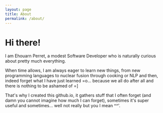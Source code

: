 ```yaml
---
layout: page
title: About
permalink: /about/
---
```


# Hi there!

I am Ehouarn Perret, a modest Software Developer who is naturally curious about pretty much everything.

When time allows, I am always eager to learn new things, from new programming languages to nuclear fusion through cooking or NLP and then, indeed forget what I have just learned =o... because we all do after all and there is nothing to be ashamed of =]

That's why I created this github.io, it gathers stuff that I often forget (and damn you cannot imagine how much I can forget), sometimes it's super useful and sometimes... well not really but you I mean ^^'.

